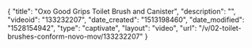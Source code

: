 {
    "title": "Oxo Good Grips Toilet Brush and Canister",
    "description": "",
    "videoid": "133232207",
    "date_created": "1513198460",
    "date_modified": "1528154942",
    "type": "captivate",
    "layout": "video",
    "url": "\/v\/02-toilet-brushes-conform-novo-mov\/133232207"
}
